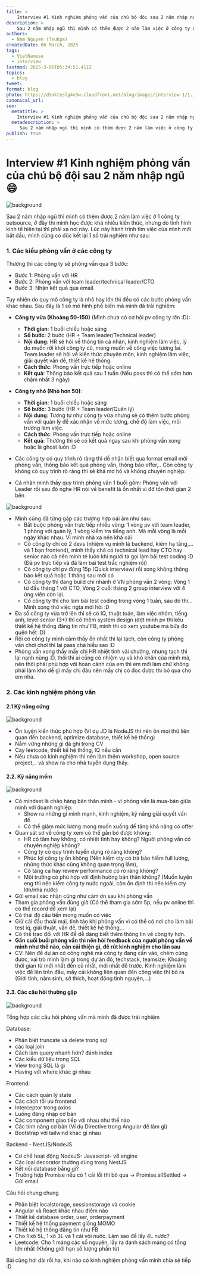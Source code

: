 ```yaml
---
title: >
    Interview #1 Kinh nghiệm phỏng vấn của chú bộ đội sau 2 năm nhập ngũ 😄
description: >
    Sau 2 năm nhập ngũ thì mình có thêm được 2 năm làm việc ở công ty outsource, ở đây thì...
authors:
  - Nam Nguyen (TsuKpa)
createdDate: 06 March, 2025
tags:
  - VietNamese
  - interview
lastmod: 2025-3-06T05:34:51.411Z
topics:
  - blog
tweet:
format: blog
photo: https://d9akteslg4v3w.cloudfront.net/blog/images/interview-1/1.jpg
canonical_url:
seo:
  metatitle: >
    Interview #1 Kinh nghiệm phỏng vấn của chú bộ đội sau 2 năm nhập ngũ 😄
  metadescription: >
     Sau 2 năm nhập ngũ thì mình có thêm được 2 năm làm việc ở công ty outsource, ở đây thì...
publish: true
---
```


# Interview #1 Kinh nghiệm phỏng vấn của chú bộ đội sau 2 năm nhập ngũ 😄

![background](https://d9akteslg4v3w.cloudfront.net/blog/images/interview-1/1.jpg)

Sau 2 năm nhập ngũ thì mình có thêm được 2 năm làm việc ở 1 công ty outsource, ở đây thì mình học được khá nhiều kiến thức, nhưng do tình hình kinh tế hiện tại thì phải xa nơi này. Lúc này hành trình tìm việc của mình mới bắt đầu, mình cũng có đúc kết lại 1 số trải nghiệm như sau:

### 1. Các kiểu phỏng vấn ở các công ty

Thường thì các công ty sẽ phỏng vấn qua 3 bước:
  - Bước 1: Phỏng vấn với HR
  - Bước 2: Phỏng vấn với team leader/technical leader/CTO
  - Bước 3: Nhận kết quả qua email.

Tuy nhiên do quy mô công ty là nhỏ hay lớn thì đều có các bước phỏng vấn khác nhau. Sau đây là 1 số mô hình phổ biến mà mình đã trải nghiệm:
- **Công ty vừa (Khoảng 50-150)** (Mình chưa có cơ hội pv công ty lớn :D): 
  - **Thời gian**: 1 buổi chiều hoặc sáng
  - **Số bước**: 2 bước (HR + Team leader/Technical leader)
  - **Nội dung**: HR sẽ hỏi về thông tin cá nhân, kinh nghiệm làm việc, lý do muốn rời khỏi công ty cũ, mong muốn về công việc tương lai. Team leader sẽ hỏi về kiến thức chuyên môn, kinh nghiệm làm việc, giải quyết vấn đề, thiết kế hệ thống. 
  - **Cách thức**: Phỏng vấn trực tiếp hoặc online
  - **Kết quả**: Thông báo kết quả sau 1 tuần (Nếu pass thì có thể sớm hơn chậm nhất 3 ngày)
- **Công ty nhỏ (Nhỏ hơn 50)**:
  - **Thời gian**: 1 buổi chiều hoặc sáng
  - **Số bước**: 3 bước (HR + Team leader/Quản lý)
  - **Nội dung**: Tương tự như công ty vừa nhưng sẽ có thêm bước phỏng vấn với quản lý để xác nhận về mức lương, chế độ làm việc, môi trường làm việc.
  - **Cách thức**: Phỏng vấn trực tiếp hoặc online
  - **Kết quả**: Thường thì sẽ có kết quả ngay sau khi phỏng vấn xong hoặc là ghost luôn :D

- Các công ty có quy trình rõ ràng thì dễ nhận biết qua format email mời phỏng vấn, thông báo kết quả phỏng vấn, thông báo offer,.. Còn công ty không có quy trình rõ ràng thì sẽ khá mơ hồ và không chuyên nghiệp.
- Cá nhân mình thấy quy trình phỏng vấn 1 buổi gồm: Phỏng vấn với Leader rồi sau đó nghe HR nói về benefit là ổn nhất vì đỡ tốn thời gian 2 bên

![background](https://d9akteslg4v3w.cloudfront.net/blog/images/interview-1/2.jpeg)

- Mình cũng đã từng gặp các trường hợp oái ăm như sau:
  - Bắt buộc phỏng vấn trực tiếp nhiều vòng: 1 vòng pv với team leader, 1 phòng với quản lý, 1 vòng kiểm tra tiếng anh. Mà mỗi vòng là mỗi ngày khác nhau. Vì mình nhà xa nên khá oải
  - Có công ty chỉ có 2 devs (nhiệm vụ mình là backend, kiêm hạ tầng,... và 1 bạn frontend), mình thấy chả có technical lead hay CTO hay senior nào cả nên mình té luôn khi người ta gọi làm bài test coding :D (Đã pv trực tiếp và đã làm bài test trắc nghiệm rồi)
  - Có công ty chỉ pv đúng 15p (Quick interview) rồi xong không thông báo kết quả hoặc 1 tháng sau mới có
  - Có công ty thì đang build chi nhánh ở VN phỏng vấn 2 vòng: Vòng 1 từ đầu tháng 1 với CTO, Vòng 2 cuối tháng 2 group interview với 4 ứng viên còn lại.
  - Có công ty thì cho làm bài test coding trong vòng 1 tuần, sau đó thì... Mình xong thử việc ngta mới hỏi :D
- Đa số công ty vừa trở lên thì sẽ có IQ, thuật toán, làm việc nhóm, tiếng anh, level senior (3+) thì có thêm system design (đợt mình pv thì kêu thiết kế hệ thống đăng tin như FB, mình thì có xem youtube mà bữa đó quên hết :D)
- Rồi có công ty mình cảm thấy ổn nhất thì lại tạch, còn công ty phỏng vấn chơi chơi thì lại pass chả hiểu sao :D
- Phỏng vấn xong thấy mấy chị HR nhiệt tình vãi chưởng, nhưng tạch thì lại nạnh nùng :D, thôi thì ai cũng có nhiệm vụ và khó khăn của mình mà, nên thôi phải phù hợp với hoàn cảnh của em thì em mới làm chứ không phải làm khó dễ gì mấy chị đâu nên mấy chị có đọc được thì bỏ qua cho em nha.

### 2. Các kinh nghiệm phỏng vấn

#### 2.1 Kỹ năng cứng
![background](https://d9akteslg4v3w.cloudfront.net/blog/images/interview-1/3.jpg)
- Ôn luyện kiến thức phù hợp (Ví dụ JD là NodeJS thì nên ôn mọi thứ liên quan đến backend, optimize database, thiết kế hệ thống)
- Nắm vững những gì đã ghi trong CV
- Cày leetcode, thiết kế hệ thống, IQ nếu cần
- Nếu chưa có kinh nghiệm thì nên làm thêm workshop, open source project,.. và show ra cho nhà tuyển dụng thấy.

#### 2.2. Kỹ năng mềm
![background](https://d9akteslg4v3w.cloudfront.net/blog/images/interview-1/4.jpg)
- Có mindset là chào hàng bản thân mình - vì phỏng vấn là mua-bán giữa mình với doanh nghiệp: 
  - Show ra những gì mình mạnh, kinh nghiệm, kỹ năng giải quyết vấn đề
  - Có thể giảm mức lương mong muốn xuống để tăng khả năng có offer
- Quan sát sơ về công ty xem có thể gắn bó được không:
  - HR có tâm hay không, có nhiệt tình hay không? Người phỏng vấn có chuyên nghiệp không?
  - Công ty có quy trình tuyển dụng rõ ràng không?
  - Phúc lợi công ty ổn không (Nên kiếm cty có trả bảo hiểm full lương, những thức khác cũng không quan trọng lắm), 
  - Có tăng ca hay review performance có rõ ràng không?
  - Môi trường có phù hợp với định hướng bản thân không? (Muốn luyện eng thì nên kiếm công ty nước ngoài, còn ổn định thì nên kiếm cty lớn/nhà nước)
- Gửi email xác nhận cũng như cảm ơn sau khi phỏng vấn
- Tham gia phỏng vấn đúng giờ (Có thể tham gia sớm 5p, nếu pv online thì có thể record để xem lại)
- Có thái độ cầu tiến mong muốn có việc
- Giữ cái đầu thoải mái, tỉnh táo khi phỏng vấn vì có thể có nơi cho làm bài test iq, giải thuật, vấn đề, thiết kế hệ thống...
- Có thể trao đổi với HR để dễ dàng biết thêm thông tin về công ty hơn.
- **Gần cuối buổi phỏng vấn thì nên hỏi feedback của người phỏng vấn về mình như thế nào, cần cải thiện gì, để rút kinh nghiệm cho lần sau**
- CV: Nên để dự án có công nghệ mà công ty đang cần vào, chém cũng được, vai trò mình làm gì trong dự án đó, techstack, teamsize; Khoảng thời gian từ mới nhất đến cũ nhất, mới nhất để trước. Kinh nghiệm làm việc để lên trên đầu, mấy cái không liên quan đến công việc thì bỏ ra (Giới tính, năm sinh, sở thích, hoạt động tình nguyện,...)

#### 2.3. Các câu hỏi thường gặp

![background](https://d9akteslg4v3w.cloudfront.net/blog/images/interview-1/5.jpg)

Tổng hợp các câu hỏi phỏng vấn mà mình đã được trải nghiệm

Database:
- Phân biệt truncate và delete trong sql
- các loại join
- Cách làm query nhanh hơn? đánh index
- Các kiểu dữ liệu trong SQL
- View trong SQL là gì
- Having với where khác gì nhau

Frontend:    
- Các cách quản lý state
- Các cách tối ưu frontend
- Interceptor trong axios
- Luồng đăng nhập cơ bản
- Các component giao tiếp với nhau như thế nào
- Các tính năng cơ bản (Ví dụ Directive trong Angular để làm gì)
- Bootstrap với tailwind khác gì nhau

Backend - NestJS/NodeJS
- Cơ chế hoạt động NodeJS- Javascript- v8 engine
- Các loại decorator thường dùng trong NestJS
- Kết nối database bằng gì?
- Trường hợp Promise nếu có 1 cái lỗi thì bỏ qua -> Promise.allSettled -> Gửi email

Câu hỏi chung chung
- Phân biệt localstorage, sessionstorage và cookie
- Angular và React khác nhau điểm nào
- Thiết kế database order, user, orderpayment
- Thiết kế hệ thống payment giống MOMO
- Thiết kế hệ thống đăng tin như FB
- Cho 1 xô 5L, 1 xô 3L và 1 cái vòi nước. Làm sao để lấy 4L nước?
- Leetcode: Cho 1 mảng các số nguyên, lấy ra danh sách mảng có tổng lớn nhất (Không giới hạn số lượng phần tử)

Bài cũng hơi dài rồi ha, khi nào có kinh nghiệm phỏng vấn mình chia sẽ tiếp :D
